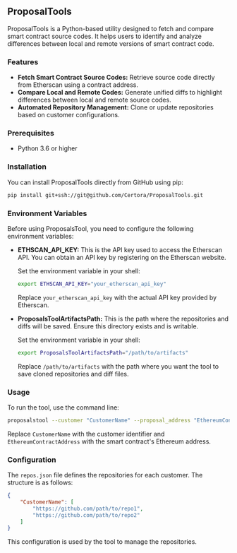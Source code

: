 ## ProposalTools

ProposalTools is a Python-based utility designed to fetch and compare smart contract source codes. It helps users to identify and analyze differences between local and remote versions of smart contract code.

### Features
- **Fetch Smart Contract Source Codes:** Retrieve source code directly from Etherscan using a contract address.
- **Compare Local and Remote Codes:** Generate unified diffs to highlight differences between local and remote source codes.
- **Automated Repository Management:** Clone or update repositories based on customer configurations.

### Prerequisites
- Python 3.6 or higher

### Installation

You can install ProposalTools directly from GitHub using pip:

```sh
pip install git+ssh://git@github.com/Certora/ProposalTools.git
```

### Environment Variables

Before using ProposalsTool, you need to configure the following environment variables:

- **ETHSCAN_API_KEY:** This is the API key used to access the Etherscan API. You can obtain an API key by registering on the Etherscan website.

  Set the environment variable in your shell:

  ```sh
  export ETHSCAN_API_KEY="your_etherscan_api_key"
  ```

  Replace `your_etherscan_api_key` with the actual API key provided by Etherscan.

- **ProposalsToolArtifactsPath:** This is the path where the repositories and diffs will be saved. Ensure this directory exists and is writable.

  Set the environment variable in your shell:

  ```sh
  export ProposalsToolArtifactsPath="/path/to/artifacts"
  ```

  Replace `/path/to/artifacts` with the path where you want the tool to save cloned repositories and diff files.

### Usage

To run the tool, use the command line:

```sh
proposalstool --customer "CustomerName" --proposal_address "EthereumContractAddress"
```

Replace `CustomerName` with the customer identifier and `EthereumContractAddress` with the smart contract's Ethereum address.

### Configuration

The `repos.json` file defines the repositories for each customer. The structure is as follows:

```json
{
    "CustomerName": [
        "https://github.com/path/to/repo1",
        "https://github.com/path/to/repo2"
    ]
}
```

This configuration is used by the tool to manage the repositories.